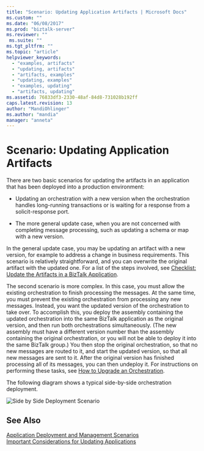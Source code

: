 ```yaml
---
title: "Scenario: Updating Application Artifacts | Microsoft Docs"
ms.custom: ""
ms.date: "06/08/2017"
ms.prod: "biztalk-server"
ms.reviewer: ""
 ms.suite: ""
ms.tgt_pltfrm: ""
ms.topic: "article"
helpviewer_keywords: 
  - "examples, artifacts"
  - "updating, artifacts"
  - "artifacts, examples"
  - "updating, examples"
  - "examples, updating"
  - "artifacts, updating"
ms.assetid: 76833df3-2330-48af-84d8-731028b192ff
caps.latest.revision: 13
author: "MandiOhlinger"
ms.author: "mandia"
manager: "anneta"
---
```

# Scenario: Updating Application Artifacts
There are two basic scenarios for updating the artifacts in an application that has been deployed into a production environment:  
  
-   Updating an orchestration with a new version when the orchestration handles long-running transactions or is waiting for a response from a solicit-response port.  
  
-   The more general update case, when you are not concerned with completing message processing, such as updating a schema or map with a new version.  
  
 In the general update case, you may be updating an artifact with a new version, for example to address a change in business requirements. This scenario is relatively straightforward, and you can overwrite the original artifact with the updated one. For a list of the steps involved, see [Checklist: Update the Artifacts in a BizTalk Application](../core/checklist-update-the-artifacts-in-a-biztalk-application.md).  
  
 The second scenario is more complex. In this case, you must allow the existing orchestration to finish processing the messages. At the same time, you must prevent the existing orchestration from processing any new messages. Instead, you want the updated version of the orchestration to take over. To accomplish this, you deploy the assembly containing the updated orchestration into the same BizTalk application as the original version, and then run both orchestrations simultaneously. (The new assembly must have a different version number than the assembly containing the original orchestration, or you will not be able to deploy it into the same BizTalk group.) You then stop the original orchestration, so that no new messages are routed to it, and start the updated version, so that all new messages are sent to it. After the original version has finished processing all of its messages, you can then undeploy it. For instructions on performing these tasks, see [How to Upgrade an Orchestration](../core/how-to-upgrade-an-orchestration.md).  
  
 The following diagram shows a typical side-by-side orchestration deployment.  
  
 ![Side by Side Deployment Scenario](../core/media/ebiz-depl-sidebyside-scenario.gif "ebiz_depl_sidebyside_scenario")  
  
## See Also  
 [Application Deployment and Management Scenarios](../core/application-deployment-and-management-scenarios.md)   
 [Important Considerations for Updating Applications](../core/important-considerations-for-updating-applications.md)